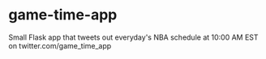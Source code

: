 # game-time-app
Small Flask app that tweets out everyday's NBA schedule at 10:00 AM EST on twitter.com/game_time_app
